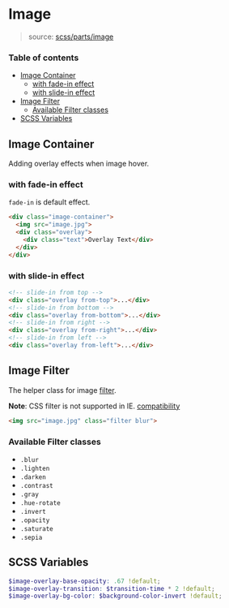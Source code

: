 # Image

> source: [scss/parts/image](../../src/scss/parts/_image.scss)

### Table of contents
- [Image Container](#image-container)
  - [with fade-in effect](#with-fade-in-effect)
  - [with slide-in effect](#with-slide-in-effect)
- [Image Filter](#image-filter)
  - [Available Filter classes](#available-filter-classes)
- [SCSS Variables](#scss-variables)

## Image Container

Adding overlay effects when image hover.

### with fade-in effect

`fade-in` is default effect.

```html
<div class="image-container">
  <img src="image.jpg">
  <div class="overlay">
    <div class="text">Overlay Text</div>
  </div>
</div>
```

### with slide-in effect

```html
<!-- slide-in from top -->
<div class="overlay from-top">...</div>
<!-- slide-in from bottom -->
<div class="overlay from-bottom">...</div>
<!-- slide-in from right -->
<div class="overlay from-right">...</div>
<!-- slide-in from left -->
<div class="overlay from-left">...</div>
```

## Image Filter

The helper class for image [filter](https://developer.mozilla.org/en-US/docs/Web/CSS/filter).

**Note**: CSS filter is not supported in IE. [compatibility](https://developer.mozilla.org/en-US/docs/Web/CSS/filter#Browser_compatibility)

```html
<img src="image.jpg" class="filter blur">
```

### Available Filter classes

- `.blur`
- `.lighten`
- `.darken`
- `.contrast`
- `.gray`
- `.hue-rotate`
- `.invert`
- `.opacity`
- `.saturate`
- `.sepia`

## SCSS Variables

``` scss
$image-overlay-base-opacity: .67 !default;
$image-overlay-transition: $transition-time * 2 !default;
$image-overlay-bg-color: $background-color-invert !default;
```
